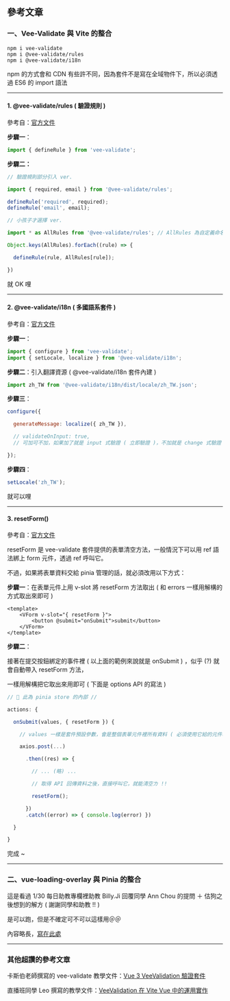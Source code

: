 ## 參考文章

### 一、Vee-Validate 與 Vite 的整合

```
npm i vee-validate
npm i @vee-validate/rules
npm i @vee-validate/i18n
```

npm 的方式會和 CDN 有些許不同，因為套件不是寫在全域物件下，所以必須透過 ES6 的 import 語法

***

#### 1\. @vee-validate/rules ( 驗證規則 )

參考自：[官方文件](https://vee-validate.logaretm.com/v4/guide/global-validators#vee-validaterules)

**步驟一**：

``` js
import { defineRule } from 'vee-validate';
```
**步驟二：**

``` js
// 驗證規則部分引入 ver.

import { required, email } from '@vee-validate/rules';

defineRule('required', required);
defineRule('email', email);

// 小孩子才選擇 ver.

import * as AllRules from '@vee-validate/rules'; // AllRules 為自定義命名

Object.keys(AllRules).forEach((rule) => {

  defineRule(rule, AllRules[rule]);

})
```

就 OK 哩

***

#### 2\. @vee-validate/i18n ( 多國語系套件 )

參考自：[官方文件](https://vee-validate.logaretm.com/v4/guide/i18n#using-vee-validatei18n)

**步驟一**：

``` js
import { configure } from 'vee-validate';
import { setLocale, localize } from '@vee-validate/i18n';
```

**步驟二**：引入翻譯資源 ( @vee-validate/i18n 套件內建 )

``` js
import zh_TW from '@vee-validate/i18n/dist/locale/zh_TW.json';
```

**步驟三**：

``` js
configure({

  generateMessage: localize({ zh_TW }),

  // validateOnInput: true,
  // 可加可不加，如果加了就是 input 式驗證 ( 立即驗證 )，不加就是 change 式驗證 ( 離開焦點之後才驗證 )

});
```

**步驟四**：

``` js
setLocale('zh_TW');
```

就可以哩

***

#### 3\. resetForm()

參考自：[官方文件](https://vee-validate.logaretm.com/v4/guide/components/handling-forms/)

resetForm 是 vee-validate 套件提供的表單清空方法，一般情況下可以用 ref 語法綁上 form 元件，透過 ref 呼叫它。

不過，如果將表單資料交給 pinia 管理的話，就必須改用以下方式：

**步驟一**：在表單元件上用 v-slot 將 resetForm 方法取出 ( 和 errors 一樣用解構的方式取出來即可 )

``` vue
<template>
    <VForm v-slot="{ resetForm }">
        <button @submit="onSubmit">submit</button>
    </VForm>
</template>
```
**步驟二**：

接著在提交按鈕綁定的事件裡 ( 以上面的範例來說就是 onSubmit ) ，似乎 (?) 就會自動帶入 resetForm 方法，

一樣用解構把它取出來用即可 ( 下面是 options API 的寫法 )

``` js
// 🍍 此為 pinia store 的內部 //

actions: {

  onSubmit(values, { resetForm }) {

    // values 一樣是套件預設參數，會是整個表單元件裡所有資料 ( 必須使用它給的元件才會寫入，原生 HTML 標籤會被排除 )

    axios.post(...)

      .then((res) => {

        // ... (略) ...

        // 取得 API 回傳資料之後，直接呼叫它，就能清空ㄌ !!

        resetForm();

      })
      .catch((error) => { console.log(error) })

  }

}
```

完成 ~

***

### 二、vue-loading-overlay 與 Pinia 的整合

這是看過 1/30 每日助教專欄裡助教 Billy.Ji 回覆同學 Ann Chou 的提問 ＋ 估狗之後想到的解方 ( 謝謝同學和助教 !! )

是可以跑，但是不確定可不可以這樣用＠＠

內容略長，[寫在此處](https://determined-pram-34a.notion.site/Vue-Loading-Overlay-Pinia-4cdb2489c9aa47f5a6b1519088859fee)

***

### 其他超讚的參考文章

卡斯伯老師撰寫的 vee-validate 教學文件：[Vue 3 VeeValidation 驗證套件](https://hackmd.io/FFv0a5cBToOATP7uI5COMQ)

直播班同學 Leo 撰寫的教學文件：[VeeValidation 在 Vite Vue 中的運用實作](https://fast-rise-3b2.notion.site/VeeValiadation-Vite-Vue-1dca9d5349434b66b8bb3d7ee67e148b)
